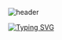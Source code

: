 ![header](https://capsule-render.vercel.app/api?type=waving&color=0:C3B4C1,100:B2F7EF&height=300&section=header&text=hI'm%20LIM&fontSize=90)

[![Typing SVG](https://readme-typing-svg.demolab.com?font=Fira+Code&weight=700&size=22&duration=2000&pause=2000&color=BFB1E1&center=true&vCenter=true&width=825&height=60&lines=There's+a+discipline+for+passion;It's+about+how+many+times+you+stand+up)](https://git.io/typing-svg)

<!--
**limchaeyeon8/limchaeyeon8** is a ✨ _special_ ✨ repository because its `README.md` (this file) appears on your GitHub profile.

Here are some ideas to get you started:

- 🔭 I’m currently working on ...
- 🌱 I’m currently learning ...
- 👯 I’m looking to collaborate on ...
- 🤔 I’m looking for help with ...
- 💬 Ask me about ...
- 📫 How to reach me: ...
- 😄 Pronouns: ...
- ⚡ Fun fact: ...
-->
